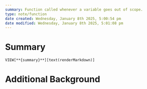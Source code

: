 ```yaml
---
summary: Function called whenever a variable goes out of scope.
type: note/function
date created: Wednesday, January 8th 2025, 5:00:54 pm
date modified: Wednesday, January 8th 2025, 5:01:08 pm
---
```

# Summary
`VIEW[**{summary}**][text(renderMarkdown)]`

# Additional Background
